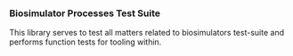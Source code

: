 ### Biosimulator Processes Test Suite


This library serves to test all matters related to biosimulators test-suite and performs function tests for tooling within.